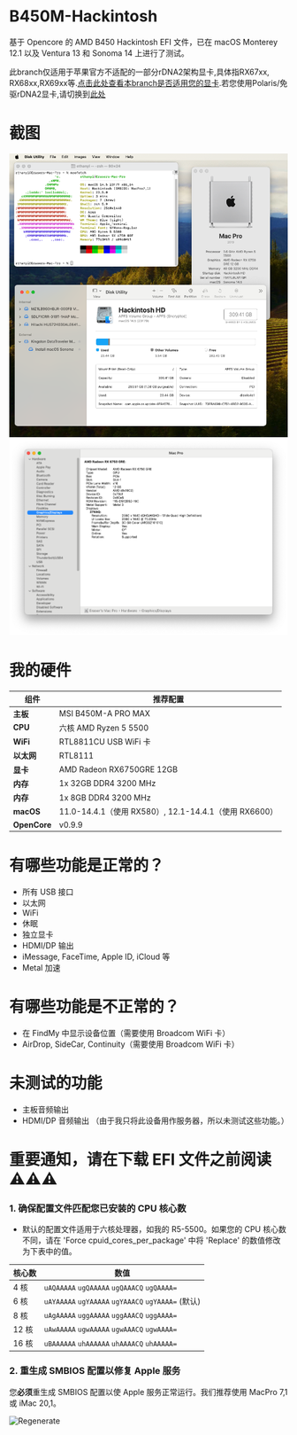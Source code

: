 # B450M-Hackintosh

基于 Opencore 的 AMD B450 Hackintosh EFI 文件，已在 macOS Monterey 12.1 以及 Ventura 13 和 Sonoma 14 上进行了测试。

此branch仅适用于苹果官方不适配的一部分rDNA2架构显卡,具体指RX67xx, RX68xx,RX69xx等.[点击此处查看本branch是否适用您的显卡](https://chefkissinc.github.io/nootrx).若您使用Polaris/免驱rDNA2显卡,请切换到[此处](https://github.com/EraserCN/B450M-Hackintosh/blob/master/中文说明.md)

# 截图

![info2](assets/info2.png)
![dGPU-info](assets/dGPU-info.png)

# 我的硬件
组件 | 推荐配置  
--- | ---  
**主板** | MSI B450M-A PRO MAX  
**CPU** | 六核 AMD Ryzen 5 5500  
**WiFi** | RTL8811CU USB WiFi 卡  
**以太网** | RTL8111  
**显卡** | AMD Radeon RX6750GRE 12GB 
**内存** | 1x 32GB DDR4 3200 MHz  
**内存** | 1x 8GB DDR4 3200 MHz  
**macOS** | 11.0-14.4.1（使用 RX580）, 12.1-14.4.1（使用 RX6600）  
**OpenCore** | v0.9.9

# 有哪些功能是正常的？
- 所有 USB 接口
- 以太网
- WiFi
- 休眠
- 独立显卡
- HDMI/DP 输出
- iMessage, FaceTime, Apple ID, iCloud 等
- Metal 加速

# 有哪些功能是不正常的？
- 在 FindMy 中显示设备位置（需要使用 Broadcom WiFi 卡）
- AirDrop, SideCar, Continuity（需要使用 Broadcom WiFi 卡）

# 未测试的功能
- 主板音频输出
- HDMI/DP 音频输出
（由于我只将此设备用作服务器，所以未测试这些功能。）

# 重要通知，请在下载 EFI 文件之前阅读⚠️⚠️⚠️

### **1.** 确保配置文件匹配您已安装的 CPU 核心数
- 默认的配置文件适用于六核处理器，如我的 R5-5500。如果您的 CPU 核心数不同，请在 'Force cpuid_cores_per_package' 中将 'Replace' 的数值修改为下表中的值。

| 核心数 | 数值|  
|-|-|  
|   4 核  | `uAQAAAAA` `ugQAAAAA` `ugQAAACQ` `ugQAAAA=`|  
|   6 核  | `uAYAAAAA` `ugYAAAAA` `ugYAAACQ` `ugYAAAA=` (默认)|  
|   8 核  | `uAgAAAAA` `uggAAAAA` `uggAAACQ` `uggAAAA=`|  
|   12 核 | `uAwAAAAA` `ugwAAAAA` `ugwAAACQ` `ugwAAAA=`|  
|   16 核 | `uBAAAAAA` `uhAAAAAA` `uhAAAACQ` `uhAAAAA=`|

### **2.** 重生成 SMBIOS 配置以修复 Apple 服务

您**必须**重生成 SMBIOS 配置以使 Apple 服务正常运行。我们推荐使用 MacPro 7,1 或 iMac 20,1。

![Regenerate](https://github.com/EraserCN/B450M-Hackintosh/assets/79615365/ea8c1bfd-01bc-4b11-bdf3-5ba6bc9f0a3e)
